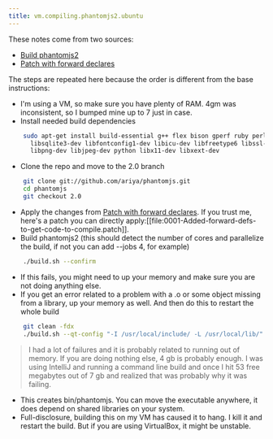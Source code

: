 ```yaml
---
title: vm.compiling.phantomjs2.ubuntu
---
```

These notes come from two sources:
* [Build phantomjs2](http://phantomjs.org/build.html) 
* [Patch with forward declares](https://codereview.qt-project.org/#/c/107921/3/Source/JavaScriptCore/runtime/JSObject.cpp)

The steps are repeated here because the order is different from the base instructions:
* I'm using a VM, so make sure you have plenty of RAM. 4gm was inconsistent, so I bumped mine up to 7 just in case.
* Install needed build dependencies
```bash
    sudo apt-get install build-essential g++ flex bison gperf ruby perl \
      libsqlite3-dev libfontconfig1-dev libicu-dev libfreetype6 libssl-dev \
      libpng-dev libjpeg-dev python libx11-dev libxext-dev
```
* Clone the repo and move to the 2.0 branch
```bash
    git clone git://github.com/ariya/phantomjs.git
    cd phantomjs
    git checkout 2.0
```
* Apply the changes from [Patch with forward declares](https://codereview.qt-project.org/#/c/107921/3/Source/JavaScriptCore/runtime/JSObject.cpp). If you trust me, here's a patch you can directly apply:[[file:0001-Added-forward-defs-to-get-code-to-compile.patch]].
* Build phantomjs2 (this should detect the number of cores and parallelize the build, if not you can add --jobs 4, for example)
```bash
    ./build.sh --confirm
```
* If this fails, you might need to up your memory and make sure you are not doing anything else.
* If you get an error related to a problem with a .o or some object missing from a library, up your memory as well. And then do this to restart the whole build
```bash
    git clean -fdx
    ./build.sh --qt-config "-I /usr/local/include/ -L /usr/local/lib/" --confirm
```
> <span class="sidebar_content">I had a lot of failures and it is probably related to running out of memory. If you are doing nothing else, 4 gb is probably enough. I was using IntelliJ and running a command line build and once I hit 53 free megabytes out of 7 gb and realized that was probably why it was failing.</span>
* This creates bin/phantomjs. You can move the executable anywhere, it does depend on shared libraries on your system.
* Full-disclosure, building this on my VM has caused it to hang. I kill it and restart the build. But if you are using VirtualBox, it might be unstable.
